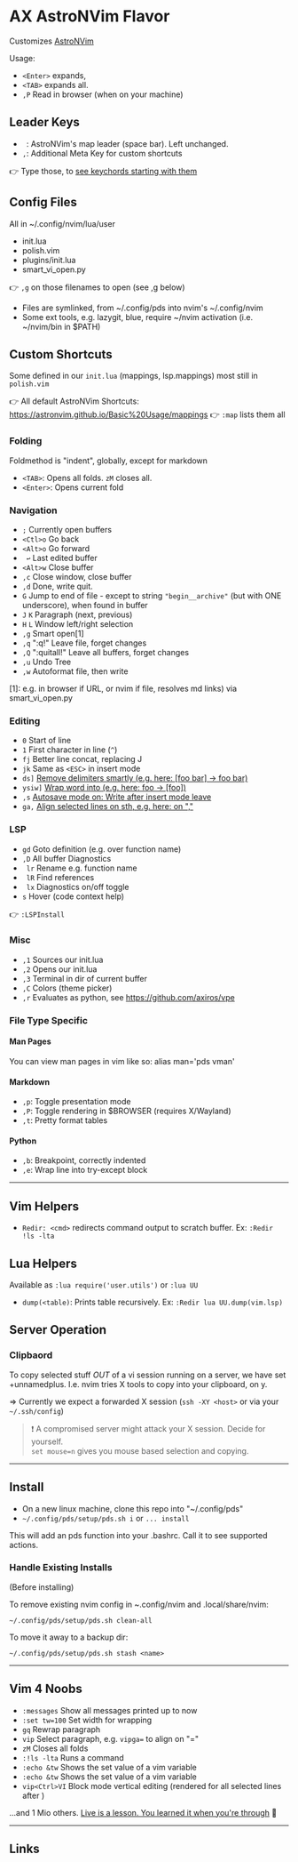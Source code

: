 # AX AstroNVim Flavor

Customizes [AstroNVim](https://github.com/AstroNvim/AstroNvim)

Usage:

- `<Enter>` expands,
- `<TAB>` expands all.
- `,P` Read in browser (when on your machine)

## Leader Keys

- ` `: AstroNVim's map leader (space bar). Left unchanged.
- `,`: Additional Meta Key for custom shortcuts

👉 Type those, to [see keychords starting with them][whichkey]

## Config Files

All in ~/.config/nvim/lua/user

- init.lua
- polish.vim
- plugins/init.lua
- smart_vi_open.py

👉 `,g` on those filenames to open (see ,g below)

- Files are symlinked, from ~/.config/pds into nvim's ~/.config/nvim
- Some ext tools, e.g. lazygit, blue, require ~/nvim activation (i.e. ~/nvim/bin in $PATH)

## Custom Shortcuts

Some defined in our `init.lua` (mappings, lsp.mappings) most still in `polish.vim`

👉 All default AstroNVim Shortcuts: https://astronvim.github.io/Basic%20Usage/mappings 👉 `:map`
lists them all



### Folding

Foldmethod is "indent", globally, except for markdown

- `<TAB>`: Opens all folds. `zM` closes all.
- `<Enter>`: Opens current fold
 
### Navigation

- `;`       Currently open buffers
- `<Ctl>o`  Go back 
- `<Alt>o`  Go forward
- ` ↩️`  Last edited buffer
- `<Alt>w`  Close buffer
- `,c`      Close window, close buffer
- `,d`      Done, write quit.
- `G`       Jump to end of file - except to string `"begin__archive"` (but with ONE underscore), when found in buffer
- `J` `K`   Paragraph (next, previous)
- `H` `L`   Window left/right selection
- `,g`      Smart open[1]
- `,q`      ":q!" Leave file, forget changes
- `,Q`      ":quitall!" Leave all buffers, forget changes
- `,u`      Undo Tree
- `,w`      Autoformat file, then write

[1]: e.g. in browser if URL, or nvim if file, resolves md links) via smart_vi_open.py

### Editing

- `0`       Start of line
- `1`       First character in line (`^`)
- `fj`      Better line concat, replacing J
- `jk`      Same as `<ESC>` in insert mode
- `ds]`     [Remove delimiters smartly (e.g. here: [foo bar] -> foo bar)][vim-surround] 
- `ysiw]`   [Wrap word into (e.g. here: foo -> [foo])][vim-surround]
- `,s`      [Autosave mode on: Write after insert mode leave][autosave]
- `ga,`     [Align selected lines on sth, e.g. here: on ","][tabularize]


### LSP

- `gd`      Goto definition (e.g. over function name)
- `,D`      All buffer Diagnostics
- ` lr`     Rename e.g. function name
- ` lR`     Find references
- ` lx`     Diagnostics on/off toggle
- `s`       Hover (code context help)

👉 `:LSPInstall`

### Misc

- `,1`      Sources our init.lua
- `,2`      Opens our init.lua
- `,3`      Terminal in dir of current buffer
- `,C`      Colors (theme picker)
- `,r`      Evaluates as python, see https://github.com/axiros/vpe

### File Type Specific

#### Man Pages

You can view man pages in vim like so: alias man='pds vman'

#### Markdown

- `,p`: Toggle presentation mode
- `,P`: Toggle rendering in $BROWSER (requires X/Wayland)
- `,t`: Pretty format tables

#### Python

- `,b`: Breakpoint, correctly indented
- `,e`: Wrap line into try-except block 


---

## Vim Helpers

- `Redir: <cmd>` redirects command output to scratch buffer. Ex: `:Redir !ls -lta`

## Lua Helpers

Available as `:lua require('user.utils')` or `:lua UU`

- `dump(<table)`: Prints table recursively. Ex: `:Redir lua UU.dump(vim.lsp)`



## Server Operation

### Clipbaord

To copy selected stuff *OUT* of a vi session running on a server, we have set +unnamedplus. I.e.
nvim tries X tools to copy into your clipboard, on y.

=> Currently we expect a forwarded X session (`ssh -XY <host>` or via your `~/.ssh/config`)

> ❗ A compromised server might attack your X session. Decide for yourself.  
> `set mouse=n` gives you mouse based selection and copying.

---

## Install

- On a new linux machine, clone this repo into "~/.config/pds"
- `~/.config/pds/setup/pds.sh i` or `... install`

This will add an pds function into your .bashrc. Call it to see supported actions.

### Handle Existing Installs

(Before installing)

To remove existing nvim config in ~.config/nvim and .local/share/nvim:

`~/.config/pds/setup/pds.sh clean-all` 

To move it away to a backup dir:

`~/.config/pds/setup/pds.sh stash <name>`

---

## Vim 4 Noobs

- `:messages`    Show all messages printed up to now
- `:set tw=100`  Set width for wrapping
- `gq`           Rewrap paragraph
- `vip`          Select paragraph, e.g. `vipga=` to align on "="
- `zM`           Closes all folds
- `:!ls -lta`    Runs a command
- `:echo &tw`    Shows the set value of a vim variable 
- `:echo &tw`    Shows the set value of a vim variable 
- `vip<Ctrl>VI`  Block mode vertical editing (rendered for all selected lines after <ESC>)

...and 1 Mio others. [Live is a lesson. You learned it when you're through][lp] 🥲

----

## Links

[vim-surround]: https://github.com/tpope/vim-surround
[autosave]: https://github.com/Pocco81/auto-save.nvim
[whichkey]: https://github.com/folke/which-key.nvim
[tabularize]: https://github.com/godlygeek/tabular
[lp]: https://www.youtube.com/watch?v=HtPL2YhK6h0&t=165s

